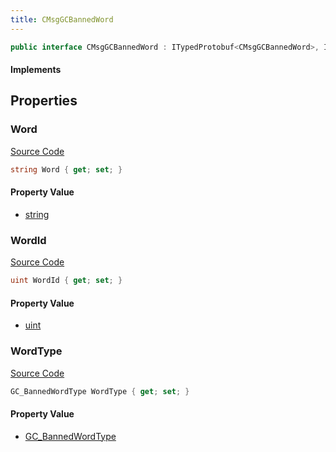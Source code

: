 ```yaml
---
title: CMsgGCBannedWord
---
```


```csharp
public interface CMsgGCBannedWord : ITypedProtobuf<CMsgGCBannedWord>, INativeHandle
```

#### Implements

## Properties

### Word

[Source Code](https://github.com/swiftly-solution/swiftlys2/blob/main/managed/src/SwiftlyS2.Generated/Protobufs/Interfaces/CMsgGCBannedWord.cs#L19)

```csharp
string Word { get; set; }
```

#### Property Value

- [string](https://learn.microsoft.com/dotnet/api/system.string)

### WordId

[Source Code](https://github.com/swiftly-solution/swiftlys2/blob/main/managed/src/SwiftlyS2.Generated/Protobufs/Interfaces/CMsgGCBannedWord.cs#L13)

```csharp
uint WordId { get; set; }
```

#### Property Value

- [uint](https://learn.microsoft.com/dotnet/api/system.uint32)

### WordType

[Source Code](https://github.com/swiftly-solution/swiftlys2/blob/main/managed/src/SwiftlyS2.Generated/Protobufs/Interfaces/CMsgGCBannedWord.cs#L16)

```csharp
GC_BannedWordType WordType { get; set; }
```

#### Property Value

- [GC_BannedWordType](/docs/api/shared/protobufdefinitions/gc_bannedwordtype)

